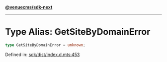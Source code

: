 [**@venuecms/sdk-next**](../Index.md)

***

# Type Alias: GetSiteByDomainError

```ts
type GetSiteByDomainError = unknown;
```

Defined in: [sdk/dist/index.d.mts:453](https://github.com/venuecms/sdk/blob/9df621babf2d64de41bd45733e16986e94017e8a/packages/sdk/dist/index.d.mts#L453)
